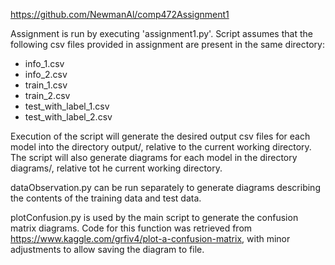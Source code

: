 https://github.com/NewmanAl/comp472Assignment1

Assignment is run by executing 'assignment1.py'.
Script assumes that the following csv files provided in assignment are present in the same directory:
- info_1.csv
- info_2.csv
- train_1.csv
- train_2.csv
- test_with_label_1.csv
- test_with_label_2.csv

Execution of the script will generate the desired output csv files for each model into the directory output/, relative to the current working directory. The script will also generate diagrams for each model in the directory diagrams/, relative tot he current working directory.

dataObservation.py can be run separately to generate diagrams describing the contents of the training data and test data.

plotConfusion.py is used by the main script to generate the confusion matrix diagrams. Code for this function was retrieved from https://www.kaggle.com/grfiv4/plot-a-confusion-matrix, with minor adjustments to allow saving the diagram to file.
